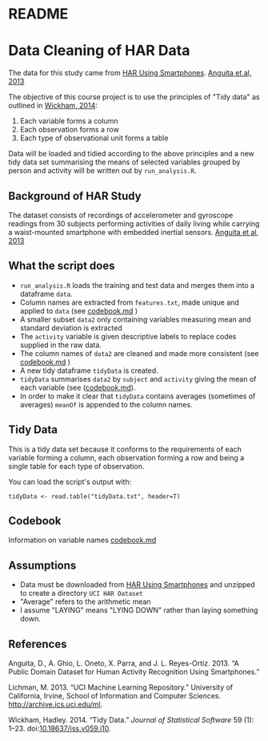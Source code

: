 # README

# Data Cleaning of HAR Data

The data for this study came from [HAR Using Smartphones](http://archive.ics.uci.edu/ml/datasets/Human+Activity+Recognition+Using+Smartphones).
[Anguita et al, 2013](#har)

The objective of this course project is to use the principles of "Tidy data" as outlined in [Wickham, 2014](#hadley):

 1. Each variable forms a column
 2. Each observation forms a row
 3. Each type of observational unit forms a table
 
Data will be loaded and tidied according to the above principles and a new tidy data set summarising the means of selected variables grouped by person and activity will be written out by `run_analysis.R`.
 
## Background of HAR Study
The dataset consists of recordings of accelerometer and gyroscope readings from 30 subjects performing activities of daily living while carrying a waist-mounted smartphone with embedded inertial sensors. [Anguita et al, 2013](#har)

## What the script does
* `run_analysis.R` loads the training and test data and merges them into a dataframe `data`.
* Column names are extracted from `features.txt`, made unique and applied to `data`  (see [codebook.md](codebook.md) )
* A smaller subset `data2` only containing variables measuring mean and standard deviation is extracted
* The `activity` variable is given descriptive labels to replace codes supplied in the raw data.
* The column names of `data2` are cleaned and made more consistent (see [codebook.md](codebook.md) )
* A new tidy dataframe `tidyData` is created. 
* `tidyData` summarises `data2` by `subject` and `activity` giving the mean of each variable (see ([codebook.md](codebook.md)).
* In order to make it clear that `tidyData` contains averages (sometimes of averages) `meanOf` is appended to the column names.

## Tidy Data
This is a tidy data set because it conforms to the requirements of each variable forming a column, each observation forming a row and being a single table for each type of observation.

You can load the script's output with:

<pre>
<code>tidyData <- read.table("tidyData.txt", header=T)</code>
</pre>

## Codebook
 Information on variable names [codebook.md](codebook.md)


## Assumptions

* Data must be downloaded from [HAR Using Smartphones](http://archive.ics.uci.edu/ml/datasets/Human+Activity+Recognition+Using+Smartphones) and unzipped to create a directory `UCI HAR Dataset`
* "Average" refers to the arithmetic mean
* I assume "LAYING" means "LYING DOWN" rather than laying something down.


## References
<div id="refs" class="references">
<div id="har">
<p>Anguita, D., A. Ghio, L. Oneto, X. Parra, and J. L. Reyes-Ortiz. 2013. “A Public Domain Dataset for Human Activity Recognition Using Smartphones.”</p>
</div>
<div id="ref-Lichman:2013">
<p>Lichman, M. 2013. “UCI Machine Learning Repository.” University of California, Irvine, School of Information and Computer Sciences. <a href="http://archive.ics.uci.edu/ml" class="uri">http://archive.ics.uci.edu/ml</a>.</p>
</div>
<div id="ref-JSSv059i10">
<a id="hadley"></a>
<p>Wickham, Hadley. 2014. “Tidy Data.” <em>Journal of Statistical Software</em> 59 (1): 1–23. doi:<a href="https://doi.org/10.18637/jss.v059.i10">10.18637/jss.v059.i10</a>.</p>
</div>
</div>
</div>

